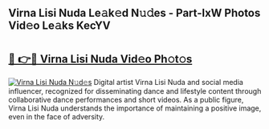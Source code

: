 ## Virna Lisi Nuda Le𝚊k𝚎d N𝚞𝚍es - Part-IxW Photos Vid𝚎o Le𝚊ks KecYV

# <h2><a href="http://fbelo3e.evod.top/?m=Virna+Lisi+Nuda">🔗 👉🔴 Virna Lisi Nuda Vid𝚎o Ph𝚘t𝚘s</a></h2>

[![Virna Lisi Nuda N𝚞d𝚎s](https://i.imgur.com/8V9OHl7.gif)](http://fbelo3e.evod.top/?m=Virna+Lisi+Nuda)
Digital artist Virna Lisi Nuda and social media influencer, recognized for disseminating dance and lifestyle content through collaborative dance performances and short videos. As a public figure, Virna Lisi Nuda understands the importance of maintaining a positive image, even in the face of adversity. 
